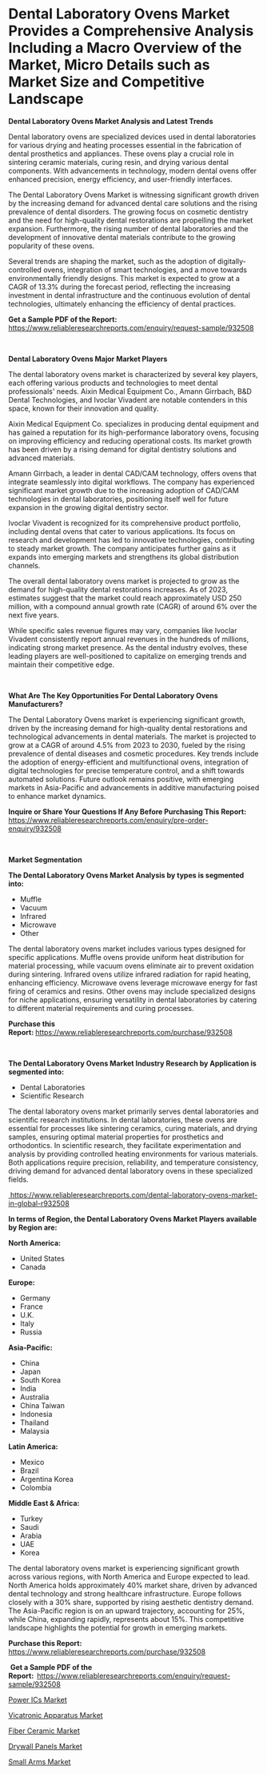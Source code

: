 <p><h1>Dental Laboratory Ovens Market Provides a Comprehensive Analysis Including a Macro Overview of the Market, Micro Details such as Market Size and Competitive Landscape</h1></p><p><strong>Dental Laboratory Ovens Market Analysis and Latest Trends</strong></p>
<p><p>Dental laboratory ovens are specialized devices used in dental laboratories for various drying and heating processes essential in the fabrication of dental prosthetics and appliances. These ovens play a crucial role in sintering ceramic materials, curing resin, and drying various dental components. With advancements in technology, modern dental ovens offer enhanced precision, energy efficiency, and user-friendly interfaces.</p><p>The Dental Laboratory Ovens Market is witnessing significant growth driven by the increasing demand for advanced dental care solutions and the rising prevalence of dental disorders. The growing focus on cosmetic dentistry and the need for high-quality dental restorations are propelling the market expansion. Furthermore, the rising number of dental laboratories and the development of innovative dental materials contribute to the growing popularity of these ovens.</p><p>Several trends are shaping the market, such as the adoption of digitally-controlled ovens, integration of smart technologies, and a move towards environmentally friendly designs. This market is expected to grow at a CAGR of 13.3% during the forecast period, reflecting the increasing investment in dental infrastructure and the continuous evolution of dental technologies, ultimately enhancing the efficiency of dental practices.</p></p>
<p><strong>Get a Sample PDF of the Report:&nbsp;</strong> <a href="https://www.reliableresearchreports.com/enquiry/request-sample/932508?utm_campaign=1927&utm_medium=2&utm_source=Github&utm_content=ia&utm_term=25122024&utm_id=dental-laboratory-ovens">https://www.reliableresearchreports.com/enquiry/request-sample/932508</a></p>
<p>&nbsp;</p>
<p><strong>Dental Laboratory Ovens Major Market Players</strong></p>
<p><p>The dental laboratory ovens market is characterized by several key players, each offering various products and technologies to meet dental professionals' needs. Aixin Medical Equipment Co., Amann Girrbach, B&D Dental Technologies, and Ivoclar Vivadent are notable contenders in this space, known for their innovation and quality.</p><p>Aixin Medical Equipment Co. specializes in producing dental equipment and has gained a reputation for its high-performance laboratory ovens, focusing on improving efficiency and reducing operational costs. Its market growth has been driven by a rising demand for digital dentistry solutions and advanced materials.</p><p>Amann Girrbach, a leader in dental CAD/CAM technology, offers ovens that integrate seamlessly into digital workflows. The company has experienced significant market growth due to the increasing adoption of CAD/CAM technologies in dental laboratories, positioning itself well for future expansion in the growing digital dentistry sector.</p><p>Ivoclar Vivadent is recognized for its comprehensive product portfolio, including dental ovens that cater to various applications. Its focus on research and development has led to innovative technologies, contributing to steady market growth. The company anticipates further gains as it expands into emerging markets and strengthens its global distribution channels.</p><p>The overall dental laboratory ovens market is projected to grow as the demand for high-quality dental restorations increases. As of 2023, estimates suggest that the market could reach approximately USD 250 million, with a compound annual growth rate (CAGR) of around 6% over the next five years.</p><p>While specific sales revenue figures may vary, companies like Ivoclar Vivadent consistently report annual revenues in the hundreds of millions, indicating strong market presence. As the dental industry evolves, these leading players are well-positioned to capitalize on emerging trends and maintain their competitive edge.</p></p>
<p>&nbsp;</p>
<p><strong>What Are The Key Opportunities For Dental Laboratory Ovens Manufacturers?</strong></p>
<p><p>The Dental Laboratory Ovens market is experiencing significant growth, driven by the increasing demand for high-quality dental restorations and technological advancements in dental materials. The market is projected to grow at a CAGR of around 4.5% from 2023 to 2030, fueled by the rising prevalence of dental diseases and cosmetic procedures. Key trends include the adoption of energy-efficient and multifunctional ovens, integration of digital technologies for precise temperature control, and a shift towards automated solutions. Future outlook remains positive, with emerging markets in Asia-Pacific and advancements in additive manufacturing poised to enhance market dynamics.</p></p>
<p><strong>Inquire or Share Your Questions If Any Before Purchasing This Report:</strong> <a href="https://www.reliableresearchreports.com/enquiry/pre-order-enquiry/932508?utm_campaign=1927&utm_medium=2&utm_source=Github&utm_content=ia&utm_term=25122024&utm_id=dental-laboratory-ovens">https://www.reliableresearchreports.com/enquiry/pre-order-enquiry/932508</a></p>
<p>&nbsp;</p>
<p><strong>Market Segmentation</strong></p>
<p><strong>The Dental Laboratory Ovens Market Analysis by types is segmented into:</strong></p>
<p><ul><li>Muffle</li><li>Vacuum</li><li>Infrared</li><li>Microwave</li><li>Other</li></ul></p>
<p><p>The dental laboratory ovens market includes various types designed for specific applications. Muffle ovens provide uniform heat distribution for material processing, while vacuum ovens eliminate air to prevent oxidation during sintering. Infrared ovens utilize infrared radiation for rapid heating, enhancing efficiency. Microwave ovens leverage microwave energy for fast firing of ceramics and resins. Other ovens may include specialized designs for niche applications, ensuring versatility in dental laboratories by catering to different material requirements and curing processes.</p></p>
<p><strong>Purchase this Report:&nbsp;</strong><a href="https://www.reliableresearchreports.com/purchase/932508?utm_campaign=1927&utm_medium=2&utm_source=Github&utm_content=ia&utm_term=25122024&utm_id=dental-laboratory-ovens">https://www.reliableresearchreports.com/purchase/932508</a></p>
<p>&nbsp;</p>
<p><strong>The Dental Laboratory Ovens Market Industry Research by Application is segmented into:</strong></p>
<p><ul><li>Dental Laboratories</li><li>Scientific Research</li></ul></p>
<p><p>The dental laboratory ovens market primarily serves dental laboratories and scientific research institutions. In dental laboratories, these ovens are essential for processes like sintering ceramics, curing materials, and drying samples, ensuring optimal material properties for prosthetics and orthodontics. In scientific research, they facilitate experimentation and analysis by providing controlled heating environments for various materials. Both applications require precision, reliability, and temperature consistency, driving demand for advanced dental laboratory ovens in these specialized fields.</p></p>
<p><a href="https://www.reliableresearchreports.com/dental-laboratory-ovens-market-in-global-r932508?utm_campaign=1927&utm_medium=2&utm_source=Github&utm_content=ia&utm_term=25122024&utm_id=dental-laboratory-ovens">&nbsp;https://www.reliableresearchreports.com/dental-laboratory-ovens-market-in-global-r932508</a></p>
<p><strong>In terms of Region, the Dental Laboratory Ovens Market Players available by Region are:</strong></p>
<p>
    <p> <strong> North America: </strong>
        <ul>
            <li>United States</li>
            <li>Canada</li>
        </ul>
        </p> 
    <p> <strong> Europe: </strong>
        <ul>
            <li>Germany</li>
            <li>France</li>
            <li>U.K.</li>
            <li>Italy</li>
            <li>Russia</li>
        </ul>
        </p> 
    <p> <strong> Asia-Pacific: </strong>
        <ul>
            <li>China</li>
            <li>Japan</li>
            <li>South Korea</li>
            <li>India</li>
            <li>Australia</li>
            <li>China Taiwan</li>
            <li>Indonesia</li>
            <li>Thailand</li>
            <li>Malaysia</li>
        </ul>
        </p> 
    <p> <strong> Latin America: </strong>
        <ul>
            <li>Mexico</li>
            <li>Brazil</li>
            <li>Argentina Korea</li>
            <li>Colombia</li>
        </ul>
        </p> 
    <p> <strong> Middle East & Africa: </strong>
        <ul>
            <li>Turkey</li>
            <li>Saudi</li>
            <li>Arabia</li>
            <li>UAE</li>
            <li>Korea</li>
        </ul>
    </p>
    </p>
<p><p>The dental laboratory ovens market is experiencing significant growth across various regions, with North America and Europe expected to lead. North America holds approximately 40% market share, driven by advanced dental technology and strong healthcare infrastructure. Europe follows closely with a 30% share, supported by rising aesthetic dentistry demand. The Asia-Pacific region is on an upward trajectory, accounting for 25%, while China, expanding rapidly, represents about 15%. This competitive landscape highlights the potential for growth in emerging markets.</p></p>
<p><strong>Purchase this Report: </strong><a href="https://www.reliableresearchreports.com/purchase/932508?utm_campaign=1927&utm_medium=2&utm_source=Github&utm_content=ia&utm_term=25122024&utm_id=dental-laboratory-ovens">https://www.reliableresearchreports.com/purchase/932508</a></p>
<p>&nbsp;<strong>Get a Sample PDF of the Report:&nbsp;&nbsp;</strong><a href="https://www.reliableresearchreports.com/enquiry/request-sample/932508?utm_campaign=1927&utm_medium=2&utm_source=Github&utm_content=ia&utm_term=25122024&utm_id=dental-laboratory-ovens">https://www.reliableresearchreports.com/enquiry/request-sample/932508</a></p>
<p><strong></strong></p>
<p><p><a href="https://www.linkedin.com/pulse/outlook-power-ics-market-2024-2031-competitive-insights-growth-hvv0f?utm_campaign=1927&utm_medium=2&utm_source=Github&utm_content=ia&utm_term=25122024&utm_id=dental-laboratory-ovens">Power ICs Market</a></p><p><a href="https://github.com/OlenFleming68/Market-Research-Report-List-1/blob/main/vicatronic-apparatus-market.md?utm_campaign=1927&utm_medium=2&utm_source=Github&utm_content=ia&utm_term=25122024&utm_id=dental-laboratory-ovens">Vicatronic Apparatus Market</a></p><p><a href="https://www.linkedin.com/pulse/fiber-ceramic-market-projected-cagr-136-from-2024-2031-in-depth-y0xve?utm_campaign=1927&utm_medium=2&utm_source=Github&utm_content=ia&utm_term=25122024&utm_id=dental-laboratory-ovens">Fiber Ceramic Market</a></p><p><a href="https://www.linkedin.com/pulse/drywall-panels-market-expected-grow-98-cagr-from-2024-2031-emphasis-9scre?utm_campaign=1927&utm_medium=2&utm_source=Github&utm_content=ia&utm_term=25122024&utm_id=dental-laboratory-ovens">Drywall Panels Market</a></p><p><a href="https://www.linkedin.com/pulse/global-small-arms-market-landscape-future-trends-strategic-d9ekc?utm_campaign=1927&utm_medium=2&utm_source=Github&utm_content=ia&utm_term=25122024&utm_id=dental-laboratory-ovens">Small Arms Market</a></p></p>